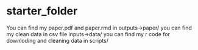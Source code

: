 # starter_folder
You can find my paper.pdf and paper.rmd in outputs->paper/
you can find my clean data in csv file inputs->data/
you can find my r code for downloding and cleaning data in scripts/